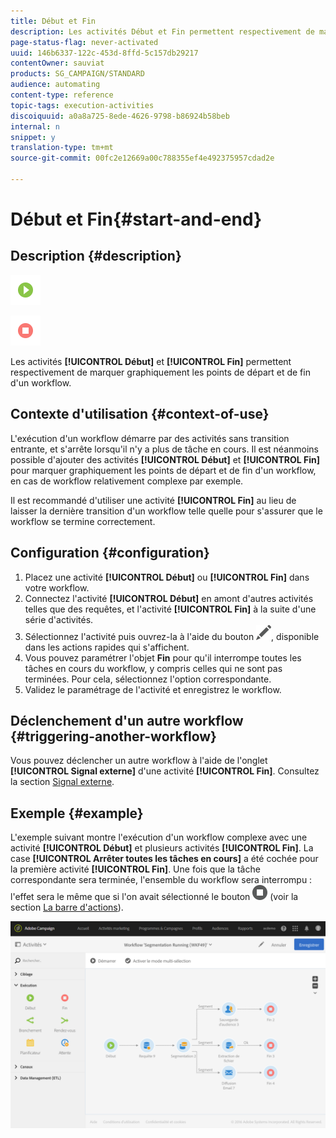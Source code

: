 ```yaml
---
title: Début et Fin
description: Les activités Début et Fin permettent respectivement de marquer graphiquement les points de départ et de fin d'un workflow.
page-status-flag: never-activated
uuid: 146b6337-122c-453d-8ffd-5c157db29217
contentOwner: sauviat
products: SG_CAMPAIGN/STANDARD
audience: automating
content-type: reference
topic-tags: execution-activities
discoiquuid: a0a8a725-8ede-4626-9798-b86924b58beb
internal: n
snippet: y
translation-type: tm+mt
source-git-commit: 00fc2e12669a00c788355ef4e492375957cdad2e

---
```



# Début et Fin{#start-and-end}

## Description {#description}

![](assets/start.png)

![](assets/end.png)

Les activités **[!UICONTROL Début]** et **[!UICONTROL Fin]** permettent respectivement de marquer graphiquement les points de départ et de fin d'un workflow.

## Contexte d'utilisation {#context-of-use}

L'exécution d'un workflow démarre par des activités sans transition entrante, et s'arrête lorsqu'il n'y a plus de tâche en cours. Il est néanmoins possible d'ajouter des activités **[!UICONTROL Début]** et **[!UICONTROL Fin]** pour marquer graphiquement les points de départ et de fin d'un workflow, en cas de workflow relativement complexe par exemple.

Il est recommandé d'utiliser une activité **[!UICONTROL Fin]** au lieu de laisser la dernière transition d'un workflow telle quelle pour s'assurer que le workflow se termine correctement.

## Configuration {#configuration}

1. Placez une activité **[!UICONTROL Début]** ou **[!UICONTROL Fin]** dans votre workflow.
1. Connectez l'activité **[!UICONTROL Début]** en amont d'autres activités telles que des requêtes, et l'activité **[!UICONTROL Fin]** à la suite d'une série d'activités.
1. Sélectionnez l'activité puis ouvrez-la à l'aide du bouton ![](assets/edit_darkgrey-24px.png), disponible dans les actions rapides qui s'affichent.
1. Vous pouvez paramétrer l'objet **Fin** pour qu'il interrompe toutes les tâches en cours du workflow, y compris celles qui ne sont pas terminées. Pour cela, sélectionnez l'option correspondante.
1. Validez le paramétrage de l'activité et enregistrez le workflow.

## Déclenchement d'un autre workflow     {#triggering-another-workflow}

Vous pouvez déclencher un autre workflow à l'aide de l'onglet **[!UICONTROL Signal externe]** d'une activité **[!UICONTROL Fin]**. Consultez la section [Signal externe](../../automating/using/external-signal.md).

## Exemple {#example}

L'exemple suivant montre l'exécution d'un workflow complexe avec une activité **[!UICONTROL Début]** et plusieurs activités **[!UICONTROL Fin]**. La case **[!UICONTROL Arrêter toutes les tâches en cours]** a été cochée pour la première activité **[!UICONTROL Fin]**. Une fois que la tâche correspondante sera terminée, l'ensemble du workflow sera interrompu : l'effet sera le même que si l'on avait sélectionné le bouton ![](assets/stop_darkgrey-24px.png) (voir la section [La barre d'actions](../../automating/using/workflow-interface.md#action-bar)).

![](assets/wkf_start_end_example.png)

